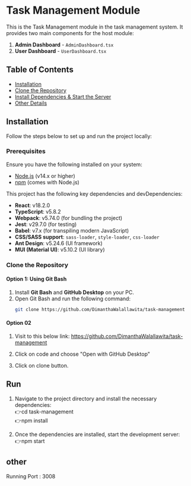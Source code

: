 # Task Management Module

This is the Task Management module in the task management system. It provides two main components for the host module:

1. **Admin Dashboard** - `AdminDashboard.tsx`
2. **User Dashboard** - `UserDashboard.tsx`

## Table of Contents

- [Installation](#installation)
- [Clone the Repository](#clone-the-repository)
- [Install Dependencies & Start the Server](#run)
- [Other Details](#other)

## Installation

Follow the steps below to set up and run the project locally:

### Prerequisites

Ensure you have the following installed on your system:

- [Node.js](https://nodejs.org/) (v14.x or higher)
- [npm](https://www.npmjs.com/) (comes with Node.js)

This project has the following key dependencies and devDependencies:

- **React**: v18.2.0
- **TypeScript**: v5.8.2
- **Webpack**: v5.74.0 (for bundling the project)
- **Jest**: v29.7.0 (for testing)
- **Babel**: v7.x (for transpiling modern JavaScript)
- **CSS/SASS support**: `sass-loader`, `style-loader`, `css-loader`
- **Ant Design**: v5.24.6 (UI framework)
- **MUI (Material UI)**: v5.10.2 (UI library)

### Clone the Repository

#### Option 1: Using Git Bash
1. Install **Git Bash** and **GitHub Desktop** on your PC.
2. Open Git Bash and run the following command:
   ```bash
   git clone https://github.com/DimanthaWalallawita/task-management


#### Option 02
1. Visit to this below link:
        https://github.com/DimanthaWalallawita/task-management

2. Click on code and choose "Open with GitHub Desktop"
3. Click on clone button.

## Run
1. Navigate to the project directory and install the necessary dependencies:<br/>
        👉cd task-management<br/>
        👉npm install

2. Once the dependencies are installed, start the development server:<br/>
        👉npm start

## other
Running Port : 3008

